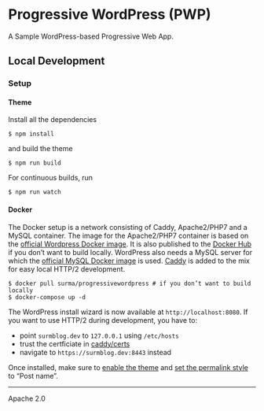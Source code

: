 # Progressive WordPress (PWP)

A Sample WordPress-based Progressive Web App.

## Local Development

### Setup

#### Theme

Install all the dependencies

```
$ npm install
```

and build the theme

```
$ npm run build
```

For continuous builds, run

```
$ npm run watch
```

#### Docker

The Docker setup is a network consisting of Caddy, Apache2/PHP7 and a MySQL container. The image for the Apache2/PHP7 container is based on the [official Wordpress Docker image](https://hub.docker.com/_/wordpress/). It is also published to the [Docker Hub](https://hub.docker.com/r/surma/progressivewordpress/) if you don’t want to build locally. WordPress also needs a MySQL server for which the [official MySQL Docker image](https://hub.docker.com/_/mysql/) is used. [Caddy](https://hub.docker.com/r/abiosoft/caddy/) is added to the mix for easy local HTTP/2 development.

```
$ docker pull surma/progressivewordpress # if you don’t want to build locally
$ docker-compose up -d
```

The WordPress install wizard is now available at `http://localhost:8080`. If you want to use HTTP/2 during development, you have to:

* point `surmblog.dev` to `127.0.0.1` using `/etc/hosts`
* trust the certficiate in [caddy/certs](https://github.com/GoogleChromeLabs/ProgressiveWordPress/tree/master/caddy/certs)
* navigate to `https://surmblog.dev:8443` instead

Once installed, make sure to [enable the theme](https://localhost:8080/wp-admin/themes.php) and [set the permalink style](https://localhost:8080/wp-admin/options-permalink.php) to “Post name”.

---
Apache 2.0
